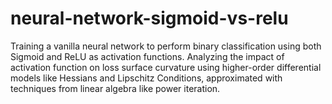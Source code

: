 # neural-network-sigmoid-vs-relu
Training a vanilla neural network to perform binary classification using both Sigmoid and ReLU as activation functions. Analyzing the impact of activation function on loss surface curvature using higher-order differential models like Hessians and Lipschitz Conditions, approximated with techniques from linear algebra like power iteration. 
